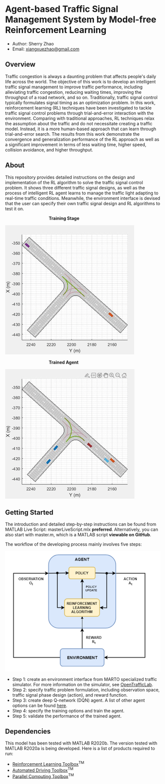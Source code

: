 # Agent-based Traffic Signal Management System by Model-free Reinforcement Learning

- Author: Sherry Zhao 
- Email: xiangxuezhao@gmail.com 

## Overview
Traffic congestion is always a daunting problem that affects people's daily life across the world. The objective of this work is to develop an intelligent traffic signal management to improve traffic performance, including alleviating traffic congestion, reducing waiting times, improving the throughput of a road network, and so on. Traditionally, traffic signal control typically formulates signal timing as an optimization problem. In this work, reinforcement learning (RL) techniques have been investigated to tackle traffic signal control problems through trial-and-error interaction with the environment. Comparing with traditional approaches, RL techniques relax the assumption about the traffic and do not necessitate creating a traffic model. Instead, it is a more human-based approach that can learn through trial-and-error search. The results from this work demonstrate the convergence and generalization performance of the RL approach as well as a significant improvement in terms of less waiting time, higher speed, collision avoidance, and higher throughput.
## About
This repository provides detailed instructions on the design and implementation of the RL algorithm to solve the traffic signal control problem. It shows three different traffic signal designs, as well as the process of intelligent RL agent learns to manage the traffic light adapting to real-time traffic conditions. Meanwhile, the environment interface is devised that the user can specify their own traffic signal design and RL algorithms to test it on.

&nbsp;&nbsp;&nbsp;&nbsp;&nbsp;&nbsp;&nbsp;&nbsp;&nbsp;&nbsp;&nbsp;&nbsp;&nbsp;&nbsp;&nbsp;&nbsp;&nbsp;&nbsp;&nbsp;&nbsp;&nbsp;&nbsp;&nbsp;&nbsp;&nbsp;&nbsp;&nbsp;&nbsp;&nbsp;&nbsp;&nbsp;&nbsp;&nbsp;&nbsp;&nbsp;&nbsp;**Training Stage**


![](./savedVideos/RLlearningStage.gif)  

&nbsp;&nbsp;&nbsp;&nbsp;&nbsp;&nbsp;&nbsp;&nbsp;&nbsp;&nbsp;&nbsp;&nbsp;&nbsp;&nbsp;&nbsp;&nbsp;&nbsp;&nbsp;&nbsp;&nbsp;&nbsp;&nbsp;&nbsp;&nbsp;&nbsp;&nbsp;&nbsp;&nbsp;&nbsp;&nbsp;&nbsp;&nbsp;&nbsp;&nbsp;&nbsp;&nbsp;**Trained Agent**

![](./savedVideos/RLTrained.gif)

## Getting Started
The introduction and detailed step-by-step instructions can be found from MATLAB Live Script: masterLiveScript.mlx **preferred**. Alternatively, you can also start with master.m, which is a MATLAB script **viewable on GitHub**.

The workflow of the developing process mainly involves five steps:

![application workflow](./savedFigures/workflow.png "application workflow")
- Step 1: create an environment interface from MARTO specialized traffic simulator. For more information on the simulator, see [OpenTrafficLab](https://insidelabs-git.mathworks.com/marto/selfish-driving-cars/dsd-traffic-simulator.git).
- Step 2: specify traffic problem formulation, including observation space, traffic signal phase design (action), and reward function. 
- Step 3: create deep Q-network (DQN) agent. A list of other agent options can be found [here](https://www.mathworks.com/help/reinforcement-learning/agents.html?s_tid=CRUX_lftnav).
- Step 4: specify the training options and train the agent.
- Step 5: validate the performance of the trained agent. 
## Dependencies
This model has been tested with MATLAB R2020b. The version tested with MATLAB R2020a is being developed. Here is a list of products required to run:
- [Reinforcement Learning Toolbox](https://www.mathworks.com/products/reinforcement-learning.html)<sup>TM</sup>
- [Automated Driving Toolbox](https://www.mathworks.com/products/automated-driving.html)<sup>TM</sup>
- [Parallel Computing Toolbox](https://www.mathworks.com/products/parallel-computing.html)<sup>TM</sup>





<!-- ![traffic performance comparision](./savedTestExperience/comparison2.png) -->

